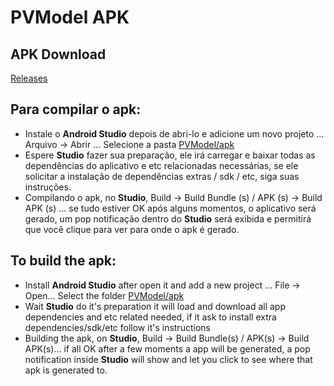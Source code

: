 # PVModel APK

## APK Download

[Releases](https://github.com/fgl27/PVModel/releases)

## Para compilar o apk:

- Instale o **Android Studio** depois de abri-lo e adicione um novo projeto ... Arquivo -> Abrir ... Selecione a pasta [PVModel/apk](https://github.com/fgl27/PVModel/tree/master/apk)
- Espere **Studio** fazer sua preparação, ele irá carregar e baixar todas as dependências do aplicativo e etc relacionadas necessárias, se ele solicitar a instalação de dependências extras / sdk / etc, siga suas instruções.
- Compilando o apk, no **Studio**, Build -> Build Bundle (s) / APK (s) -> Build APK (s) ... se tudo estiver OK após alguns momentos, o aplicativo será gerado, um pop notificação dentro do **Studio** será exibida e permitirá que você clique para ver para onde o apk é gerado.

## To build the apk:

- Install **Android Studio** after open it and add a new project ... File -> Open... Select the folder [PVModel/apk](https://github.com/fgl27/PVModel/tree/master/apk)
- Wait **Studio** do it's preparation it will load and download all app dependencies and etc related needed, if it ask to install extra dependencies/sdk/etc follow it's instructions
- Building the apk, on **Studio**, Build -> Build Bundle(s) / APK(s) -> Build APK(s)... if all OK after a few moments a app will be generated, a pop notification inside **Studio** will show and let you click to see where that apk is generated to.
